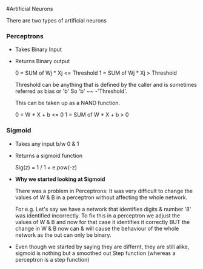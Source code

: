 #Artificial Neurons

There are two types of artificial neurons

 ### Perceptrons
 
 - Takes Binary Input
 - Returns Binary output

   0 = SUM of Wj * Xj  <= Threshold 
   1 = SUM of Wj * Xj  > Threshold 

   Threshold can be anything that is defined by the caller and is sometimes referred as bias or 'b'
   So   'b' ~~ -'Threshold'. 

   This can be taken up as a NAND function.

   0 =  W * X + b  <=  0
   1 = SUM of W * X + b  > 0

 ### Sigmoid

 - Takes any input b/w 0 & 1
 - Returns a sigmoid function
  
   Sig(z) = 1 / 1 + e.pow(-z)

 - <B>Why we started looking at Sigmoid</B>
 
   There  was a problem in Perceptrons: It was very difficult to change the values of W & B in a perceptron without affecting the whole network. 
   
   For e.g. Let's say we have a network that identifies digits & number '8' was identified incorrectly. 
   To fix this in a perceptron we  adjust the values of W & B and now for that case it identifies it correctly BUT the change in W & B now can & will cause the behaviour of the whole network as the out can only be binary.

- Even though we started by saying they are differnt, they are still alike, sigmoid is nothing but a smoothed out Step function (whereas a perceptron is a step function)


 
